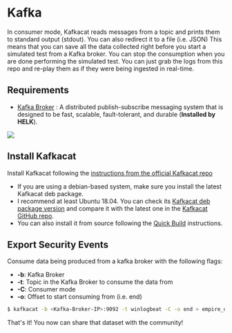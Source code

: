 # Kafka

In consumer mode, Kafkacat reads messages from a topic and prints them to standard output (stdout). You can also redirect it to a file (i.e. JSON)
This means that you can save all the data collected right before you start a simulated test from a Kafka broker.
You can stop the consumption when you are done performing the simulated test.
You can just grab the logs from this repo and re-play them as if they were being ingested in real-time.

## Requirements

* [Kafka Broker](http://kafka.apache.org/) : A distributed publish-subscribe messaging system that is designed to be fast, scalable, fault-tolerant, and durable  (**Installed by HELK**).

![](../images/kafkacat_export.png)

## Install Kafkacat

Install Kafkacat following the [instructions from the official Kafkacat repo](https://github.com/edenhill/kafkacat#install)

* If you are using a debian-based system, make sure you install the latest Kafkacat deb package.
* I recommend at least Ubuntu 18.04. You can check its [Kafkacat deb package version](https://packages.ubuntu.com/bionic/kafkacat) and compare it with the latest one in the [Kafkacat GitHub repo](https://github.com/edenhill/kafkacat/releases).
* You can also install it from source following the [Quick Build](https://github.com/edenhill/kafkacat#quick-build) instructions.

## Export Security Events

Consume data being produced from a kafka broker with the following flags:

* **-b**: Kafka Broker
* **-t**: Topic in the Kafka Broker to consume the data from
* **-C**: Consumer mode
* **-o**: Offset to start consuming from (i.e. end)

```bash
$ kafkacat -b <Kafka-Broker-IP>:9092 -t winlogbeat -C -o end > empire_dcsync_$(date +%F%H%M%S).json
```

That's it! You now can share that dataset with the community!
